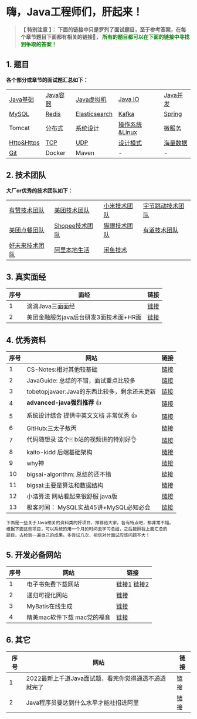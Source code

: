 # 嗨，Java工程师们，肝起来！

> **【 特别注意 】： 下面的链接中只是罗列了面试题目，至于参考答案，在每个章节题目下面都有相关的链接🔗， <font color=green>所有的题目都可以在下面的链接中寻找到争取的答案！</font>**

## 1. 题目
**各个部分或章节的面试题汇总如下：** 

<table class="table table-bordered table-striped table-condensed">
    <tr>
        <td><a href="https://github.com/geekibli/java-interview/blob/main/mds/Java/Java%E5%9F%BA%E7%A1%80.md">Java基础</></td>
        <td><a href="https://github.com/geekibli/java-interview/blob/main/mds/Java/Java%E5%AE%B9%E5%99%A8.md">Java容器</></td>
        <td><a href="https://github.com/geekibli/java-interview/blob/main/mds/Java/Java%E5%A4%9A%E7%BA%BF%E7%A8%8B.md">Java虚拟机</></td>
        <td><a href="https://github.com/geekibli/java-interview/blob/main/mds/Java/Java%E8%99%9A%E6%8B%9F%E6%9C%BA.md">Java IO</></td>
        <td><a href="https://github.com/geekibli/java-interview/blob/main/mds/Java/Java%20IO.md">Java并发</></td>
    </tr>
    <tr>
        <td><a href="https://github.com/geekibli/java-interview/blob/main/mds/MySQL.md">MySQL</></td>
        <td><a href="https://github.com/geekibli/java-interview/blob/main/mds/Redis.md">Redis</></td>
        <td><a href="https://github.com/geekibli/java-interview/blob/main/mds/Elasticsearch.md">Elasticsearch</></td>
        <td><a href="https://github.com/geekibli/java-interview/blob/main/mds/Message%20Queue.md">Kafka</></td>
        <td><a href="https://github.com/geekibli/java-interview/blob/main/mds/Spring.md">Spring</></td>
    </tr>
    <tr>
        <td>Tomcat</td>
        <td><a href="https://github.com/geekibli/java-interview/blob/main/mds/System%20Design.md">分布式</></td>
        <td><a href="https://github.com/geekibli/java-interview/blob/main/mds/System%20Design.md">系统设计</></td>
        <td><a href="https://github.com/geekibli/java-interview/blob/main/mds/Computer%20OS.md">操作系统&Linux</></td>
        <td><a href="https://github.com/geekibli/java-interview/blob/main/mds/SOA.md">微服务</></td>
    </tr>
    <tr>
        <td><a href="https://github.com/geekibli/java-interview/blob/main/mds/ComputerNetwork/HTTP%26HTTPS.md">Http&Https</></td>
        <td><a href="https://github.com/geekibli/java-interview/blob/main/mds/ComputerNetwork/Transport.md">TCP</></td>
        <td><a href="https://github.com/geekibli/java-interview/blob/main/mds/ComputerNetwork/Transport.md">UDP</></td>
        <td><a href="https://easydoc.net/s/73311283/97P4hHJf/L0e8AKR7">设计模式</></td>
        <td><a href="https://github.com/geekibli/java-interview/blob/main/mds/Mass%20Data.md">海量数据</></td>
    </tr>
    <tr>
        <td><a href="https://github.com/geekibli/java-interview/blob/main/mds/Git.md">Git</></td>
        <td>Docker</td>
        <td>Maven</td>
        <td>-</td>
        <td>-</td>
    </tr>

</table>




## 2. 技术团队
**大厂or优秀的技术团队如下：**
<table class="table table-bordered table-striped table-condensed">
    <tr>
        <td><a href="https://tech.youzan.com/">有赞技术团队</a></td>
        <td><a href="https://tech.meituan.com">美团技术团队</a></td>
        <td><a href="https://xiaomi-info.github.io">小米技术团队</a></td>
        <td><a href="https://juejin.cn/user/1838039172387262">字节跳动技术团队</a></td>
    </tr>
    <tr>
        <td><a href="https://juejin.cn/user/4459274890642350">美团点餐团队</a></td>
        <td><a href="https://juejin.cn/user/4028250995577672/posts">Shopee技术团队</a></td>
        <td><a href="https://juejin.cn/user/307518987830151/posts">猫眼技术团队</a></td>
        <td><a href="https://segmentfault.com/u/youdaotec">有道技术团队</a></td>
    </tr>
    <tr>
        <td><a href="https://segmentfault.com/blog/tech-haoweilai">好未来技术团队</a></td>
        <td><a href="https://juejin.cn/user/1890815729744151">阿里本地生活</a></td>
        <td><a href="https://juejin.cn/user/1257497031878408">闲鱼技术</a></td>
        <td><a href=""></a></td>
    </tr>
</table>


## 3. 真实面经

|  序号 | 面经 | 链接  | 
| ---- | ---- | ---- | 
| 1 | 滴滴Java三面面经  | [链接](https://github.com/geekibli/java-interview/blob/main/mds/mianjing/%E6%BB%B4%E6%BB%B4%E4%B8%89%E9%9D%A2%E9%9D%A2%E7%BB%8F.md) |
| 2 | 美团金融服务java后台研发3面技术面+HR面 | [链接](https://github.com/geekibli/java-interview/blob/main/mds/mianjing/%E7%BE%8E%E5%9B%A2%E9%9D%A2%E7%BB%8F4%EF%BC%9A%E7%BE%8E%E5%9B%A2%E9%87%91%E8%9E%8D%E6%9C%8D%E5%8A%A1java%E5%90%8E%E5%8F%B0%E7%A0%94%E5%8F%913%E9%9D%A2%E6%8A%80%E6%9C%AF%E9%9D%A2%2BHR%E9%9D%A2.md) | 


## 4. 优秀资料

| 序号| 网站 | 链接 | 
| ---- | ---- | ---- | 
| 1 | CS-Notes:相对其他较基础 | [链接](https://github.com/CyC2018/CS-Notes) |
| 2 | JavaGuide: 总结的不错，面试重点比较多 | [链接](https://github.com/Snailclimb/JavaGuide) |
| 3 | tobetopjavaer:Java的东西比较多，剩余还未更新 | [链接](http://hollischuang.gitee.io/tobetopjavaer/#/) |
| 4 | **advanced-java强烈推荐** 👍 | [链接](https://github.com/doocs/advanced-java) |
| 5 | 系统设计综合 提供中英文文档 非常优秀 👍 | [链接](https://github.com/donnemartin/system-design-primer) |  
| 6 | GitHub:三太子敖丙 | [链接](https://github.com/AobingJava/JavaFamily) |
| 7 | 代码随想录 这个🀄️ b站的视频讲的特别好👌 | [链接](https://programmercarl.com/) |
| 8 | kaito-kidd 后端基础架构 | [链接](http://kaito-kidd.com/) |
| 9 |  why神 | [链接](https://whywhy.vip/)  |
| 10 | bigsai-algorithm: 总结的还不错 | [链接](https://github.com/javasmall/bigsai-algorithm) |
| 11 | bigsai:主要是算法和数据结构 | [链接](https://segmentfault.com/u/bigsai) |
| 12 | 小浩算法 网站看起来很舒服 java版 | [链接](https://www.geekxh.com) | 
| 13 | 极客时间： MySQL实战45讲+MySQL必知必会 | [链接](https://github.com/geekibli/mysql-study) | 

```
下面是一些关于Java相关的资料类的好项目，推荐给大家。各有特点吧，都非常不错。
根据下面这些项目，可以系统的用一个月的时间去学习总结，之后按照我上面汇总的
题目，去检验一遍自己的成果。多尝试几次，相信对付面试应该问题不大！
```


## 5. 开发必备网站

|  序号 | 网站 | 链接  | 
| ---- | ---- | ---- | 
| 1 | 电子书免费下载网站 | [链接1](https://book4you.org)  [ 链接2](https://zh.1lib.in/) | 
| 2 | 递归可视化网站 | [链接](https://recursion.vercel.app/%E3%80%82) |
| 3 | MyBatis在线生成 | [链接](http://www.javacoder.top/) |
| 4 | 精美mac软件下载 mac党的福音 | [链接](https://macwk.com/) | 


## 6. 其它
| 序号 | 网站 | 链接 |
| ---- | ---- | ---- | 
| 1 | 2022最新上千道Java面试题，看完你觉得通透不通透就完了 | [链接](https://www.nowcoder.com/discuss/833645?type=0&order=7&pos=4&page=1&source_id=discuss_center_0_nctrack&channel=1009&ncTraceId=c4065eb9ab5e4cd8b13a53bf9ea6b10d.237.16454123406972885&gio_id=4105B8FB76FAEC481E918BD93D0A0274-1645412340019) | 
| 2 | Java程序员要达到什么水平才能社招进阿里 | [链接](https://www.nowcoder.com/discuss/841549?type=post&order=recall&pos=&page=0&ncTraceId=&channel=-1&source_id=search_post_nctrack&gio_id=4105B8FB76FAEC481E918BD93D0A0274-1645413966396) |

